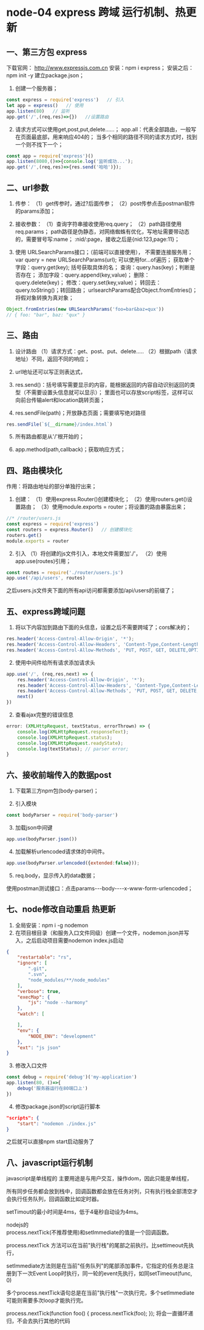 # node-04 express 跨域 运行机制、热更新
## 一、第三方包 express
下载官网： http://www.expressjs.com.cn
安装：npm i express；
安装之后：npm init -y   建立package.json；

1. 创建一个服务器；
```js
const express = require('express')   // 引入
let app = express()   // 使用
app.listen(80)   // 监听
app.get('/',(req,res)=>{})   //设置路由
```
2. 请求方式可以使用get,post,put,delete......；
    app.all：代表全部路由，一般写在页面最底部，用来响应404的；
    当多个相同的路径不同的请求方式时，找到一个则不找下一个；
```js
const app = require('express')()
app.listen(8080,()=>{console.log('监听成功...');
app.get('/',(req,res)=>{res.send('哈哈')});
```
## 二、url参数
1. 传参：
（1）get传参时，通过?后面传参；
（2）post传参点击postman软件的params添加；

2. 接收参数：
（1）查询字符串接收使用req.query；
（2）path路径使用req.params；
path路径是伪静态，对网络蜘蛛有优化，写地址需要带动态的，需要冒号写:name；
    :nid/:page，接收之后是{nid:123,page:11}；

3. 使用 URLSearchParams接口；（前端可以直接使用），
不需要连接服务用；
var query = new URLSearchParams(url);
可以使用for...of遍历；
获取单个字段：query.get(key); 括号获取具体的名；
查询：query.has(key)；判断是否存在；
添加字段：query.append(key,value)；
删除：query.delete(key)；
修改：query.set(key,value)；
转回去：query.toString()；转回路由；
urlsearchParams配合Object.fromEntries()；将假对象转换为真对象；
```js
Object.fromEntries(new URLSearchParams('foo=bar&baz=qux'))
// { foo: "bar", baz: "qux" }
```

## 三、路由
1. 设计路由
（1）请求方式：get、post、put、delete.....
（2）根据path（请求地址）不同，返回不同的响应；

2. url地址还可以写正则表达式，

3. res.send()：括号填写需要显示的内容，能根据返回的内容自动识别返回的类型（不需要设置头信息就可以显示）；
里面也可以存放script标签，这样可以向前台传输alert和location跳转页面；

4. res.sendFile(path)；开放静态页面；需要填写绝对路径
```js
res.sendFile(`${__dirname}/index.html`)
```
5. 所有路由都是从'/'根开始的；

6. app.method(path,callback)；获取响应方式；


## 四、路由模块化
作用：将路由地址的部分单独拧出来；

1. 创建：
（1）使用express.Router()创建模块化；
（2）使用routers.get()设置路由；
（3）使用module.exports = router；将设置的路由暴露出来；
```js
//* /router/users.js
const express = require('express') 
const routers = express.Router()   // 创建模块化
routers.get() 
module.exports = router
```
2. 引入
（1）将创建的js文件引入，本地文件需要加'./'，
（2）使用app.use(routes)引用；
```js
const routes = require('./router/users.js')
app.use('/api/users', routes)
```
之后users.js文件夹下面的所有api访问都需要添加/api/users的前缀了；

## 五、express跨域问题
1. 将以下内容加到路由下面的头信息，设置之后不需要跨域了；cors解决的；
```js
res.header('Access-Control-Allow-Origin', '*');
res.header('Access-Control-Allow-Headers', 'Content-Type,Content-Length, Authorization, Accept, X-Requested-With , yourHeaderFeild');
res.header('Access-Control-Allow-Methods', 'PUT, POST, GET, DELETE,OPTIONS');
```
2. 使用中间件给所有请求添加请求头
```js
app.use('/', (req,res,next) => {
    res.header('Access-Control-Allow-Origin', '*');
    res.header('Access-Control-Allow-Headers', 'Content-Type,Content-Length, Authorization, Accept, X-Requested-With , yourHeaderFeild');
    res.header('Access-Control-Allow-Methods', 'PUT, POST, GET, DELETE,OPTIONS');
    next()
})
```

2. 查看ajax完整的错误信息
```js
error: (XMLHttpRequest, textStatus, errorThrown) => {
    console.log(XMLHttpRequest.responseText);
    console.log(XMLHttpRequest.status);
    console.log(XMLHttpRequest.readyState);
    console.log(textStatus); // parser error;
}
```

## 六、接收前端传入的数据post
1. 下载第三方npm包(body-parser)；

2. 引入模块
```js
const bodyParser = require('body-parser')
```
3. 加载json中间键
```js
app.use(bodyParser.json())
```
4. 加载解析urlencoded请求体的中间件。
```js
app.use(bodyParser.urlencoded({extended:false}));
```
5. req.body，显示传入的data数据；

使用postman测试接口：点击params---body----x-www-form-urlencoded；


## 七、node修改自动重启  热更新
1. 全局安装：npm i -g nodemon
2. 在项目根目录（和服务入口文件同级）创建一个文件，nodemon.json并写入，之后启动项目需要nodemon index.js启动
```json
{
    "restartable": "rs",
    "ignore": [
        ".git",
        ".svn",
        "node_modules/**/node_modules"
    ],
    "verbose": true,
    "execMap": {
        "js": "node --harmony"
    },
    "watch": [

    ],
    "env": {
        "NODE_ENV": "development"
    },
    "ext": "js json"
}
```
3. 修改入口文件
```js
const debug = require('debug')('my-application')
app.listen(80, ()=>{
    debug('服务器运行在80端口上')
})
```
4. 修改package.json的script运行脚本
```json
"scripts": {
    "start": "nodemon ./index.js"
}
```
之后就可以直接npm start启动服务了

## 八、javascript运行机制
javascript是单线程的
主要用途是与用户交互，操作dom，因此只能是单线程，

所有同步任务都会放到栈中，回调函数都会放在任务对列，只有执行栈全部清空才会执行任务队列，回调函数比如定时器。

setTimout的最小时间是4ms，低于4毫秒自动设为4ms。


nodejs的     
process.nextTick(不推荐使用)和setImmediate的值是一个回调函数。

process.nextTick 方法可以在当前"执行栈"的尾部之前执行。比settimeout先执行，

setImmediate方法则是在当前"任务队列"的尾部添加事件，它指定的任务总是注册到下一次Event Loop时执行，同一轮的event先执行，如同setTimeout(func, 0)

多个process.nextTick语句总是在当前"执行栈"一次执行完，多个setImmediate可能则需要多次loop才能执行完。

process.nextTick(function foo() {
  process.nextTick(foo);
});
将会一直循环递归，不会去执行其他的代码



